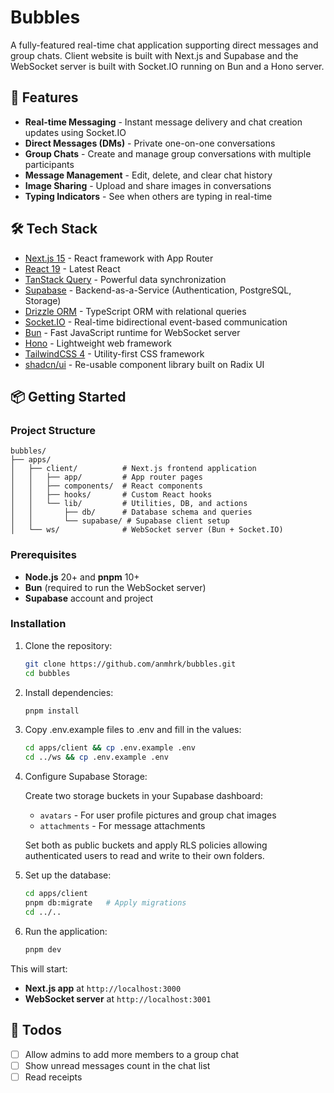 # Bubbles

A fully-featured real-time chat application supporting direct messages and group chats. Client website is built with Next.js and Supabase and the WebSocket server is built with Socket.IO running on Bun and a Hono server.

## 🚀 Features

- **Real-time Messaging** - Instant message delivery and chat creation updates using Socket.IO
- **Direct Messages (DMs)** - Private one-on-one conversations
- **Group Chats** - Create and manage group conversations with multiple participants
- **Message Management** - Edit, delete, and clear chat history
- **Image Sharing** - Upload and share images in conversations
- **Typing Indicators** - See when others are typing in real-time

## 🛠️ Tech Stack

- [Next.js 15](https://nextjs.org/) - React framework with App Router
- [React 19](https://react.dev/) - Latest React
- [TanStack Query](https://tanstack.com/query/latest) - Powerful data synchronization
- [Supabase](https://supabase.com/) - Backend-as-a-Service (Authentication, PostgreSQL, Storage)
- [Drizzle ORM](https://orm.drizzle.team/) - TypeScript ORM with relational queries
- [Socket.IO](https://socket.io/) - Real-time bidirectional event-based communication
- [Bun](https://bun.sh/) - Fast JavaScript runtime for WebSocket server
- [Hono](https://hono.dev/) - Lightweight web framework
- [TailwindCSS 4](https://tailwindcss.com/) - Utility-first CSS framework
- [shadcn/ui](https://ui.shadcn.com/) - Re-usable component library built on Radix UI

## 📦 Getting Started

### Project Structure

```
bubbles/
├── apps/
│   ├── client/          # Next.js frontend application
│   │   ├── app/         # App router pages
│   │   ├── components/  # React components
│   │   ├── hooks/       # Custom React hooks
│   │   └── lib/         # Utilities, DB, and actions
│   │       ├── db/      # Database schema and queries
│   │       └── supabase/ # Supabase client setup
│   └── ws/              # WebSocket server (Bun + Socket.IO)
```

### Prerequisites

- **Node.js** 20+ and **pnpm** 10+
- **Bun** (required to run the WebSocket server)
- **Supabase** account and project

### Installation

1. Clone the repository:

   ```bash
   git clone https://github.com/anmhrk/bubbles.git
   cd bubbles
   ```

2. Install dependencies:

   ```bash
   pnpm install
   ```

3. Copy .env.example files to .env and fill in the values:

   ```bash
   cd apps/client && cp .env.example .env
   cd ../ws && cp .env.example .env
   ```

4. Configure Supabase Storage:

   Create two storage buckets in your Supabase dashboard:
   - `avatars` - For user profile pictures and group chat images
   - `attachments` - For message attachments

   Set both as public buckets and apply RLS policies allowing authenticated users to read and write to their own folders.

5. Set up the database:

   ```bash
   cd apps/client
   pnpm db:migrate   # Apply migrations
   cd ../..
   ```

6. Run the application:

   ```bash
   pnpm dev
   ```

This will start:

- **Next.js app** at `http://localhost:3000`
- **WebSocket server** at `http://localhost:3001`

## 📝 Todos

- [ ] Allow admins to add more members to a group chat
- [ ] Show unread messages count in the chat list
- [ ] Read receipts
